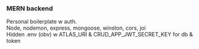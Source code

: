 ### MERN backend
Personal boilerplate w auth.\
Node, nodemon, express, mongoose, winston, cors, joi\
Hidden .env (obv) w ATLAS_URI & CRUD_APP_JWT_SECRET_KEY for db & token